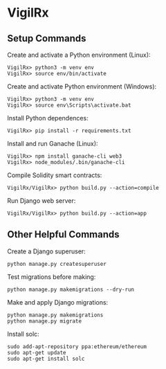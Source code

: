 # VigilRx

## Setup Commands
Create and activate a Python environment (Linux):
```
VigilRx> python3 -m venv env
VigilRx> source env/bin/activate
```

Create and activate Python environment (Windows):
```
VigilRx> python3 -m venv env
VigilRx> source env\Scripts\activate.bat
```

Install Python dependences:
```
VigilRx> pip install -r requirements.txt
```

Install and run Ganache (Linux):
```
VigilRx> npm install ganache-cli web3
VigilRx> node_modules/.bin/ganache-cli
```

Compile Solidity smart contracts:
```
VigilRx/VigilRx> python build.py --action=compile
```

Run Django web server:
```
VigilRx/VigilRx> python build.py --action=app
```

## Other Helpful Commands
Create a Django superuser:
```
python manage.py createsuperuser
```

Test migrations before making:
```
python manage.py makemigrations --dry-run
```

Make and apply Django migrations:
```
python manage.py makemigrations
python manage.py migrate
```

Install solc:
```
sudo add-apt-repository ppa:ethereum/ethereum
sudo apt-get update
sudo apt-get install solc
```
